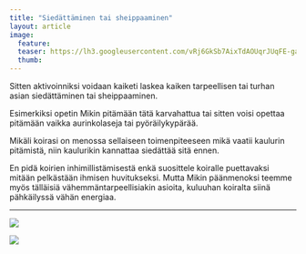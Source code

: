 ```yaml
---
title: "Siedättäminen tai sheippaaminen"
layout: article
image:
  feature:
  teaser: https://lh3.googleusercontent.com/vRj6GkSb7AixTdAOUqrJUqFE-gaM0tKMCrVEC4LdFoY=w245-h184-no
  thumb:
---
```


Sitten aktivoinniksi voidaan kaiketi laskea kaiken tarpeellisen tai turhan asian siedättäminen tai sheippaaminen.

Esimerkiksi opetin Mikin pitämään tätä karvahattua tai sitten voisi opettaa pitämään vaikka aurinkolaseja tai pyöräilykypärää.

Mikäli koirasi on menossa sellaiseen toimenpiteeseen mikä vaatii kaulurin pitämistä, niin kaulurikin kannattaa siedättää sitä ennen.

En pidä koirien inhimillistämisestä enkä suosittele koiralle puettavaksi mitään pelkästään ihmisen huvitukseksi. Mutta Mikin päänmenoksi teemme myös tälläisiä vähemmäntarpeellisiakin asioita, kuluuhan koiralta siinä pähkäilyssä vähän energiaa.

---

![](https://lh3.googleusercontent.com/g2CQ_X8KeeHhr3W5n8O5tbOk5SSRdo_zCyOTxPZDqQI=w800)

![](https://lh3.googleusercontent.com/EDVNzD7Dq2gSLDUXuk9RNWCcE0suW4qu0uxGgf48eN4=w800)
